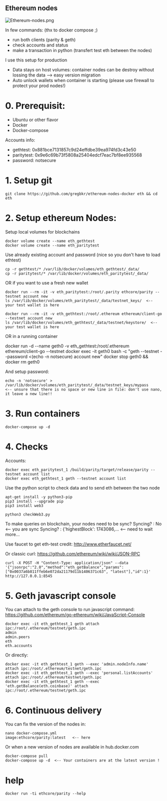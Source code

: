 ## Ethereum nodes ##

![Ethereum-nodes.png](https://github.com/gregbkr/ethereum-nodes-docker/raw/master/Ethereum-nodes1.PNG)

In few commands: (thx to docker compose ;)
- run both clients (parity & geth)
- check accounts and status
- make a transaction in python (transfert test eth between the nodes)

I use this setup for production
- Data stays on host volumes: container nodes can be destroy without lossing the data --> easy version migration
- Auto unlock wallets when container is starting (please use firewall to protect your prod nodes!)
 


# 0. Prerequisit:

- Ubuntu or other flavor
- Docker
- Docker-compose

Accounts info:
- gethtest: 0x881bce7131857c9d24effdbe39ea974fd3c43e50
- paritytest: 0x9e6c69b73f5808a25404edcf7eac7bf8ee935568
- password: notsecure

# 1. Setup git

    git clone https://github.com/gregbkr/ethereum-nodes-docker eth && cd eth

# 2. Setup ethereum Nodes:

Setup local volumes for blockchains

    docker volume create --name eth_gethtest
    docker volume create --name eth_paritytest

Use already existing account and password (nice so you don't have to load ethtest)

    cp -r gethtest/* /var/lib/docker/volumes/eth_gethtest/_data/
    cp -r paritytest/* /var/lib/docker/volumes/eth_paritytest/_data/

OR if you want to use a fresh new wallet

    docker run --rm -it -v eth_paritytest:/root/.parity ethcore/parity --testnet account new
    ls /var/lib/docker/volumes/eth_paritytest/_data/testnet_keys/  <-- your test wallet is here

    docker run --rm -it -v eth_gethtest:/root/.ethereum ethereum/client-go --testnet account new
    ls /var/lib/docker/volumes/eth_gethtest/_data/testnet/keystore/  <-- your test wallet is here

OR in a running container

  docker run -d --name geth0 -v eth_gethtest:/root/.ethereum ethereum/client-go --testnet
  docker exec -it geth0 bash -c "geth --testnet --password <(echo -n notsecure) account new"
  docker stop geth0 && docker rm geth0

And setup password:

    echo -n 'notsecure' > /var/lib/docker/volumes/eth_paritytest/_data/testnet_keys/mypass     <-- unsure that there is no space or new line in file: don't use nano, it leave a new line!!


# 3. Run containers

    docker-compose up -d

# 4. Checks 

Accounts:

    docker exec eth_paritytest_1 /build/parity/target/release/parity --testnet account list
    docker exec eth_gethtest_1 geth --testnet account list

Use the python script to check data and to send eth between the two node
	
	apt-get install -y python3-pip
	pip3 install --upgrade pip
	pip3 install web3

	python3 checkWeb3.py

To make queries on blockchain, your nodes need to be sync? 
    Syncing?        : No 				<-- you are sync
    Syncing?        : {'highestBlock': 1743086,...  <-- need to wait more...

Use faucet to get eth-test credit: http://www.etherfaucet.net/

Or classic curl: https://github.com/ethereum/wiki/wiki/JSON-RPC

    curl -X POST -H "Content-Type: application/json" --data '{"jsonrpc":"2.0","method":"eth_getBalance","params":["0x0037a6b811ffeb6e072da21179d11b1406371c63", "latest"],"id":1}' http://127.0.0.1:8545

# 5. Geth javascript console

You can attach to the geth console to run javascript command: https://github.com/ethereum/go-ethereum/wiki/JavaScript-Console

    docker exec -it eth_gethtest_1 geth attach ipc:/root/.ethereum/testnet/geth.ipc
    admin
    admin.peers
    eth
    eth.accounts

Or directly:

    docker exec -it eth_gethtest_1 geth --exec 'admin.nodeInfo.name' attach ipc:/root/.ethereum/testnet/geth.ipc
    docker exec -it eth_gethtest_1 geth --exec 'personal.listAccounts' attach ipc:/root/.ethereum/testnet/geth.ipc
    docker exec -it eth_gethtest_1 geth --exec 'eth.getBalance(eth.coinbase)' attach ipc:/root/.ethereum/testnet/geth.ipc

# 6. Continuous delivery

You can fix the version of the nodes in:  

    nano docker-compose.yml 
    image:ethcore/parity:latest   <-- here

Or when a new version of nodes are available in hub.docker.com

    docker-compose pull
    docker-compose up -d  <-- Your containers are at the latest version !
    
# help
    
    docker run -ti ethcore/parity --help
	

